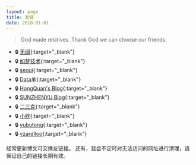 ```yaml
---
layout: page
title: 友链
date: 2018-01-01
---
```


> God made relatives. Thank God we can choose our friends.

* :lock: [无闻](https://wuwen.org){:target="_blank"}
* :lock: [如梦技术](http://blog.dreamlu.net){:target="_blank"}
* :lock: [seoui](http://blog.seoui.com){:target="_blank"}
* :lock: [Data羊](http://www.datayang.com){:target="_blank"}
* :lock: [HongQuan's Blog](https://www.devtool.top){:target="_blank"}
* :lock: [SUNZHENYU Blog](http://sunzhenyu.net){:target="_blank"}
* :lock: [二三克](https://blog.show){:target="_blank"}
* :lock: [小胖](http://www.ctrlcvs.com){:target="_blank"}
* :lock: [yubutong](http://yubutong.cn){:target="_blank"}
* :lock: [vzardlloo](https://vzardlloo.github.io){:target="_blank"}

经常更新博文可交换友链接。
还有，我会不定时对无法访问的网址进行清理，请保证自己的链接长期有效。